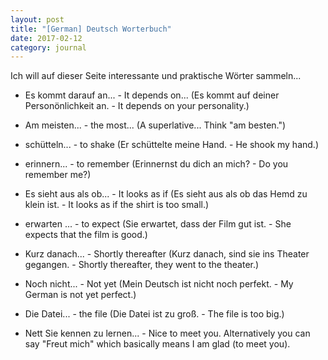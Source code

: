 ```yaml
---
layout: post
title: "[German] Deutsch Worterbuch"
date: 2017-02-12
category: journal
---
```


<link rel="stylesheet" type="text/css"  href="/keiths-site/css/main.css">

Ich will auf dieser Seite interessante und praktische Wörter sammeln...


* Es kommt darauf an... - It depends on...
  (Es kommt auf deiner Personönlichkeit an. - It depends on your personality.)

* Am meisten... - the most... (A superlative... Think "am besten.")

* schütteln... - to shake (Er schüttelte meine Hand. - He shook my hand.)

* erinnern... - to remember (Erinnernst du dich an mich? - Do you remember me?)

* Es sieht aus als ob... - It looks as if (Es sieht aus als ob das Hemd zu klein ist. - It looks as if the shirt is too small.)

* erwarten ... - to expect (Sie erwartet, dass der Film gut ist. - She expects that the film is good.)

* Kurz danach... - Shortly thereafter (Kurz danach, sind sie ins Theater gegangen. - Shortly thereafter, they went to the theater.)

* Noch nicht... - Not yet (Mein Deutsch ist nicht noch perfekt. - My German is not yet perfect.)

* Die Datei... - the file (Die Datei ist zu groß. - The file is too big.)

* Nett Sie kennen zu lernen... - Nice to meet you. Alternatively you can say "Freut mich" which basically means I am glad (to meet you).
